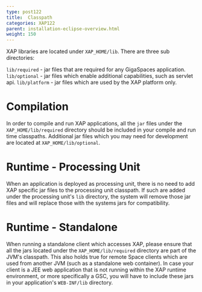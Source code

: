 ```yaml
---
type: post122
title:  Classpath
categories: XAP122
parent: installation-eclipse-overview.html
weight: 150
---
```


XAP libraries are located under `XAP_HOME/lib`. There are three sub directories:

`lib/required` - jar files that are required for any GigaSpaces application.
`lib/optional` - jar files which enable additional capabilities, such as servlet api.
`lib/platform` - jar files which are used by the XAP platform only.

# Compilation

In order to compile and run XAP applications, all the `jar` files under the `XAP_HOME/lib/required` directory should be included in your compile and run time classpaths. Additional jar files which you may need for development are located at `XAP_HOME/lib/optional`.

# Runtime - Processing Unit

When an application is deployed as processing unit, there is no need to add XAP specific jar files to the processing unit classpath. If such are added under the processing unit's `lib` directory, the system will remove those jar files and will replace those with the systems jars for compatibility.

# Runtime - Standalone

When running a standalone client which accesses XAP, please ensure that all the jars located under the `XAP_HOME/lib/required` directory are part of the JVM's classpath. This also holds true for remote Space clients which are used from another JVM (such as a standalone web container). In case your client is a JEE web application that is not running within the XAP runtime environment, or more specifically a GSC, you will have to include these jars in your application's `WEB-INF/lib` directory.
